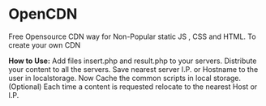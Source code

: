 # OpenCDN
Free Opensource CDN way for Non-Popular static JS , CSS and HTML.
To create your own CDN

**How to Use:**
Add files insert.php and result.php to your servers.
Distribute your content to all the servers.
Save nearest server I.P. or Hostname to the user in localstorage.
Now Cache the common scripts in local storage.(Optional)
Each time a content is requested relocate to the nearest Host or I.P.
